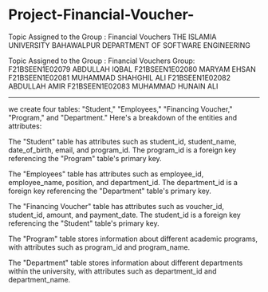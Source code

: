 # Project-Financial-Voucher-
Topic Assigned to the Group : Financial Vouchers
THE ISLAMIA UNIVERSITY BAHAWALPUR
DEPARTMENT OF SOFTWARE ENGINEERING 

  Topic Assigned to the Group : Financial Vouchers
Group:  
F21BSEEN1E02079
ABDULLAH IQBAL 
F21BSEEN1E02080 
MARYAM EHSAN 
F21BSEEN1E02081
MUHAMMAD SHAHGHIL ALI
F21BSEEN1E02082 
ABDULLAH AMIR
F21BSEEN1E02083
MUHAMMAD HUNAIN ALI 
____________________________________________________________________________


we create four tables: "Student," "Employees," "Financing Voucher," "Program," and "Department." Here's a breakdown of the entities and attributes:

The "Student" table has attributes such as student_id, student_name, date_of_birth, email, and program_id. The program_id is a foreign key referencing the "Program" table's primary key.

The "Employees" table has attributes such as employee_id, employee_name, position, and department_id. The department_id is a foreign key referencing the "Department" table's primary key.

The "Financing Voucher" table has attributes such as voucher_id, student_id, amount, and payment_date. The student_id is a foreign key referencing the "Student" table's primary key.

The "Program" table stores information about different academic programs, with attributes such as program_id and program_name.

The "Department" table stores information about different departments within the university, with attributes such as department_id and department_name.
